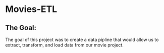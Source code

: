 # Movies-ETL
## The Goal:
The goal of this project was to create a data pipline that would allow us to extract, transform, and load data from our movie project. 
